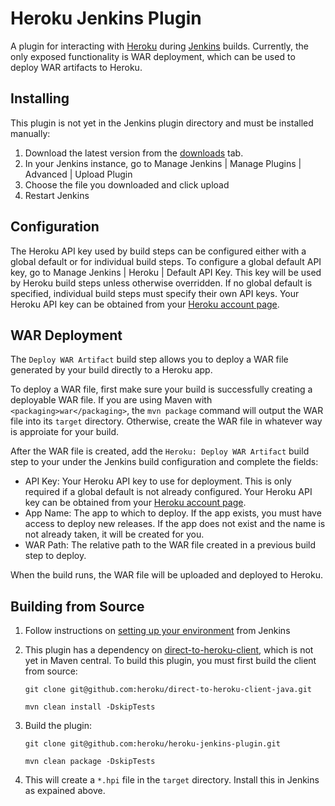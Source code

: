 Heroku Jenkins Plugin
======================

A plugin for interacting with [Heroku](http://heroku.com) during [Jenkins](http://jenkins-ci.org/) builds.
Currently, the only exposed functionality is WAR deployment, which can be used to deploy WAR artifacts to Heroku.

Installing
----------

This plugin is not yet in the Jenkins plugin directory and must be installed manually:

1. Download the latest version from the [downloads](https://github.com/heroku/heroku-jenkins-plugin/downloads) tab.
2. In your Jenkins instance, go to Manage Jenkins | Manage Plugins | Advanced | Upload Plugin
3. Choose the file you downloaded and click upload
4. Restart Jenkins

Configuration
-------------

The Heroku API key used by build steps can be configured either with a global default or for individual build steps.
To configure a global default API key, go to Manage Jenkins | Heroku | Default API Key. This key will be used
by Heroku build steps unless otherwise overridden. If no global default is specified, individual build steps must specify
their own API keys. Your Heroku API key can be obtained from your [Heroku account page](https://api.heroku.com/account).

WAR Deployment
--------------

The `Deploy WAR Artifact` build step allows you to deploy a WAR file generated by your build directly to a Heroku app.

To deploy a WAR file, first make sure your build is successfully creating a deployable WAR file.
If you are using Maven with `<packaging>war</packaging>`, the `mvn package` command will output the WAR file into its `target` directory.
Otherwise, create the WAR file in whatever way is approiate for your build.

After the WAR file is created, add the `Heroku: Deploy WAR Artifact` build step to your under the Jenkins build configuration and complete the fields:

 - API Key: Your Heroku API key to use for deployment. This is only required if a global default is not already configured. Your Heroku API key can be obtained from your [Heroku account page](https://api.heroku.com/account).
 - App Name: The app to which to deploy. If the app exists, you must have access to deploy new releases. If the app does not exist and the name is not already taken, it will be created for you.
 - WAR Path: The relative path to the WAR file created in a previous build step to deploy.

When the build runs, the WAR file will be uploaded and deployed to Heroku.

Building from Source
--------------------

1. Follow instructions on [setting up your environment](https://wiki.jenkins-ci.org/display/JENKINS/Plugin+tutorial#Plugintutorial-SettingUpEnvironment)
   from Jenkins

2. This plugin has a dependency on [direct-to-heroku-client](https://github.com/heroku/direct-to-heroku-client-java),
   which is not yet in Maven central. To build this plugin, you must first build the client from source:

     `git clone git@github.com:heroku/direct-to-heroku-client-java.git`

     `mvn clean install -DskipTests`

3. Build the plugin:

     `git clone git@github.com:heroku/heroku-jenkins-plugin.git`

     `mvn clean package -DskipTests`

4. This will create a `*.hpi` file in the `target` directory. Install this in Jenkins as expained above.